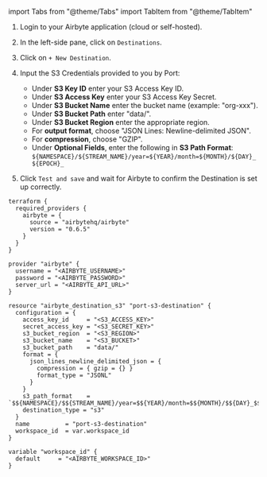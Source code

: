 import Tabs from "@theme/Tabs"
import TabItem from "@theme/TabItem"

<Tabs groupId="S3 Destination" queryString>

<TabItem value="ui" label="UI">

1. Login to your Airbyte application (cloud or self-hosted).

2. In the left-side pane, click on `Destinations`.

3. Click on `+ New Destination`.

4. Input the S3 Credentials provided to you by Port:
   - Under **S3 Key ID** enter your S3 Access Key ID.
   - Under **S3 Access Key** enter your S3 Access Key Secret.
   - Under **S3 Bucket Name** enter the bucket name (example: "org-xxx").
   - Under **S3 Bucket Path** enter "data/".
   - Under **S3 Bucket Region** enter the appropriate region.
   - For **output format**, choose "JSON Lines: Newline-delimited JSON".
   - For **compression**, choose "GZIP".
   - Under **Optional Fields**, enter the following in **S3 Path Format**: `${NAMESPACE}/${STREAM_NAME}/year=${YEAR}/month=${MONTH}/${DAY}_${EPOCH}_`

5. Click `Test and save` and wait for Airbyte to confirm the Destination is set up correctly.


</TabItem>

<TabItem value="terraform" label="Terraform">

```code showLineNumbers
terraform {
  required_providers {
    airbyte = {
      source = "airbytehq/airbyte"
      version = "0.6.5"
    }
  }
}

provider "airbyte" {
  username = "<AIRBYTE_USERNAME>"
  password = "<AIRBYTE_PASSWORD>"
  server_url = "<AIRBYTE_API_URL>"
}

resource "airbyte_destination_s3" "port-s3-destination" {
  configuration = {
    access_key_id     = "<S3_ACCESS_KEY>"
    secret_access_key = "<S3_SECRET_KEY>"
    s3_bucket_region  = "<S3_REGION>"
    s3_bucket_name    = "<S3_BUCKET>"
    s3_bucket_path    = "data/"
    format = {
      json_lines_newline_delimited_json = {
        compression = { gzip = {} }
        format_type = "JSONL"
      }
    }
    s3_path_format    = `$${NAMESPACE}/$${STREAM_NAME}/year=$${YEAR}/month=$${MONTH}/$${DAY}_$${EPOCH}_`
    destination_type = "s3"
  }
  name          = "port-s3-destination"
  workspace_id  = var.workspace_id
}

variable "workspace_id" {
  default     = "<AIRBYTE_WORKSPACE_ID>"
}
```

</TabItem>

</Tabs>
